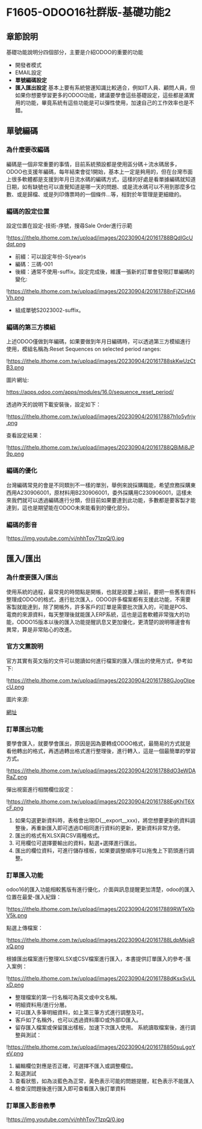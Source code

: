 # F1605-ODOO16社群版-基礎功能2

## 章節說明

基礎功能說明分四個部分，主要是介紹ODOO的重要的功能

- 開發者模式
- EMAIL設定
- **單號編碼設定**
- **匯入匯出設定**
基本上要有系統營運知識比較適合，例如IT人員、顧問人員，但如果你想要學習更多的ODOO功能，建議要學會這些基礎設定，這些都是滿實用的功能，畢竟系統有這些功能是可以彈性使用，加速自己的工作效率也是不錯。

## 單號編碼

### 為什麼要改編碼

編碼是一個非常重要的事情，目前系統預設都是使用區分碼＋流水碼居多，ODOO也支援年編碼，每年結束會從1開始，基本上一定是夠用的，但在台灣市面上很多軟體都是支援到年月日流水碼的編碼方式，這樣的好處是看單據編碼就知道日期，如有缺號也可以直覺知道是哪一天的問題、或是流水碼可以不用到那麼多位數、或是歸檔、或是列印傳票時的一個條件...等，相對於年管理是更細緻的。

### 編碼的設定位置

設定位置在設定-技術-序號，搜尋Sale Order進行示範

!https://ithelp.ithome.com.tw/upload/images/20230904/20161788BQdIGcUdqt.png

* 前綴：可以設定年份-S(year)s
* 編碼：三碼-001
* 後綴：通常不使用-suffix。設定完成後，維護一張新的訂單會發現訂單編碼的變化:

!https://ithelp.ithome.com.tw/upload/images/20230904/20161788nFjZCHA6Vh.png

* 組成單號S2023002-suffix。

### 編碼的第三方模組

上述ODOO僅做到年編碼，如果要做到年月日編碼時，可以透過第三方模組進行使用，模組名稱為:Reset Sequences on selected period ranges:

!https://ithelp.ithome.com.tw/upload/images/20230904/20161788skKwUzCtB3.png

圖片網址:

https://apps.odoo.com/apps/modules/16.0/sequence_reset_period/

透過昨天的說明下載安裝後，設定如下：

!https://ithelp.ithome.com.tw/upload/images/20230904/201617887h1o5yfrjv.png

查看設定結果：

!https://ithelp.ithome.com.tw/upload/images/20230904/20161788QBiMi8JP9p.png

### 編碼的優化

台灣編碼常見的會是不同類別不一樣的單別，舉例來說採購職能，希望庶務採購東西用A230906001，原材料用B230906001，委外採購用C230906001，這樣未來我們就可以透過編碼進行分類，但目前如果要達到此功能，多數都是要客製才能達到，這也是期望能在ODOO未來能看到的優化部分。

### 編碼的影音

!https://img.youtube.com/vi/nhhTov71zpQ/0.jpg

## 匯入/匯出

### 為什麼要匯入/匯出

使用系統的過程，最常見的時間點是開帳，也就是說要上線前，要把一些舊有資料整理成ODOO的格式，進行批次匯入，ODOO許多檔案都有支援此功能，不需要客製就能達到，除了開帳外，許多客戶的訂單是需要批次匯入的，可能是POS、電商的來源資料，每天整理後就能匯入ERP系統，這也是這套軟體非常強大的功能，ODOO15版本以後的匯入功能提醒訊息又更加優化，更清楚的說明哪邊會有異常，算是非常貼心的改進。

### 官方文黨說明

官方其實有英文版的文件可以閱讀如何進行檔案的匯入/匯出的使用方式，參考如下:

!https://ithelp.ithome.com.tw/upload/images/20230904/20161788GJogOlpecU.png

圖片來源:

[網址](https://www.odoo.com/documentation/16.0/applications/general/export_import_data.html)

### 訂單匯出功能

要學會匯入，就要學會匯出，原因是因為要轉成ODOO格式，最簡易的方式就是看他轉出的格式，再透過轉出格式進行整理後，進行轉入，這是一個最簡單的學習方式。

!https://ithelp.ithome.com.tw/upload/images/20230904/20161788dO3eWDARaZ.png

彈出視窗進行相關欄位設定：

!https://ithelp.ithome.com.tw/upload/images/20230904/20161788EgKhIT6XcF.png

1. 如果勾選更新資料時，表格會出現ID(__export__xxx)，將您想要更新的資料調整後，再重新匯入即可透過ID相同進行資料的更新，更新資料非常方便。
2. 匯出的格式有XLSX與CSV兩種格式。
3. 可用欄位可選擇要輸出的資料，點選+選擇進行匯出。
4. 匯出的欄位資料，可進行儲存樣板，如果要調整順序可以拖曳上下箭頭進行調整。

### 訂單匯入功能

odoo16的匯入功能相較舊版有進行優化，介面與訊息提醒更加清楚，odoo的匯入位置在最愛-匯入紀錄：

!https://ithelp.ithome.com.tw/upload/images/20230904/201617889RWTeXbV5k.png

點選上傳檔案：

!https://ithelp.ithome.com.tw/upload/images/20230904/20161788LdpMkjaRxQ.png

根據匯出檔案進行整理XLSX或CSV檔案進行匯入，本書提供訂單匯入的參考-匯入案例：

!https://ithelp.ithome.com.tw/upload/images/20230904/20161788dKsxSvULxD.png

* 整理檔案的第一行名稱可為英文或中文名稱。
* 明細資料用/進行分層。
* 可以匯入多筆明細資料，如上第三筆方式進行調整及可。
* 客戶如了名稱外，也可以透過資料庫ID或外部ID匯入。
* 留存匯入檔案或保留匯出樣板，加速下次匯入使用。
系統讀取檔案後，進行調整與測試：

!https://ithelp.ithome.com.tw/upload/images/20230904/2016178850suLgqYeV.png

1. 編輯欄位對應是否正確，可選擇不匯入或調整欄位。
2. 點選測試
3. 查看狀態，如為淡藍色為正常，黃色表示可能的問題提醒，紅色表示不能匯入
4. 檢查沒問題後進行匯入即可查看匯入後訂單資料

### 訂單匯入影音教學

!https://img.youtube.com/vi/nhhTov71zpQ/0.jpg
